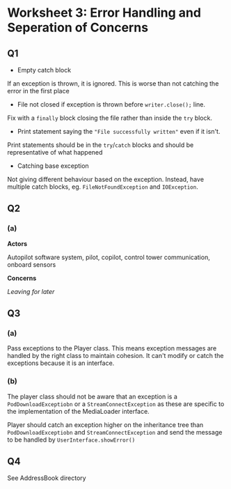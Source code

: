 # Worksheet 3: Error Handling and Seperation of Concerns

## Q1

 * Empty catch block

 If an exception is thrown, it is ignored. This is worse than not catching the error in the first place

  * File not closed if exception is thrown before `writer.close();` line.

Fix with a `finally` block closing the file rather than inside the `try` block.

 * Print statement saying the `"File successfully written"` even if it isn't.

Print statements should be in the `try`/`catch` blocks and should be representative of what happened

 * Catching base exception

Not giving different behaviour based on the exception. Instead, have multiple catch blocks, eg. `FileNotFoundException` and `IOException`.

## Q2

### (a)

**Actors**

Autopilot software system, pilot, copilot, control tower communication, onboard sensors

**Concerns**

*Leaving for later*

## Q3

### (a)

Pass exceptions to the Player class. This means exception messages are handled by the right class to maintain cohesion. It can't modify or catch the exceptions because it is an interface.

### (b)

The player class should not be aware that an exception is a `PodDownloadExceptiobn` or a `StreamConnectException` as these are specific to the implementation of the MediaLoader interface.

Player should catch an exception higher on the inheritance tree than `PodDownloadExceptiobn` and `StreamConnectException` and send the message to be handled by `UserInterface.showError()`

## Q4

See AddressBook directory